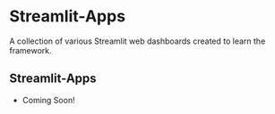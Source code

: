 # Streamlit-Apps

 A collection of various Streamlit web dashboards created to learn the framework.


## Streamlit-Apps

 - Coming Soon!

